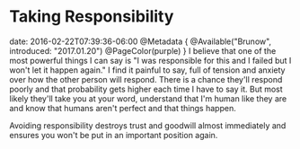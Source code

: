 # Taking Responsibility
date: 2016-02-22T07:39:36-06:00
@Metadata {
  @Available("Brunow", introduced: "2017.01.20")
  @PageColor(purple)
}
I believe that one of the most powerful things I can say is "I was responsible for this and I failed but I won't let it happen again." I find it painful to say, full of tension and anxiety over how the other person will respond. There is a chance they'll respond poorly and that probability gets higher each time I have to say it. But most likely they'll take you at your word, understand that I'm human like they are and know that humans aren't perfect and that things happen.

Avoiding responsibility destroys trust and goodwill almost immediately and ensures you won't be put in an important position again.
